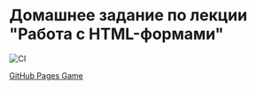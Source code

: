 # Домашнее задание по лекции "Работа с HTML-формами"

![CI](https://github.com/SukhovAlex96/ahj-1/actions/workflows/web.yml/badge.svg)

[GitHub Pages Game](https://sukhovalex96.github.io/ahj-5/)
